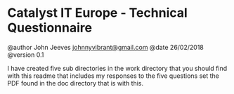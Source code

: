 Catalyst IT Europe - Technical Questionnaire
=============================================
@author John Jeeves <johnnyvibrant@gmail.com>
@date 26/02/2018
@version 0.1

I have created five sub directories in the work directory that you should find with this readme that includes my responses to the five questions set the PDF found in the doc directory that is with this.
